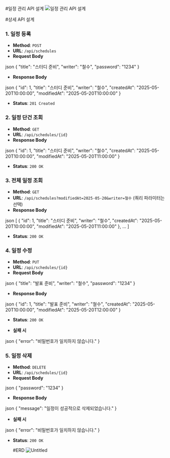 #일정 관리 API 설계
![일정 관리 API 설계](https://github.com/user-attachments/assets/4026784b-a7df-40b1-9aa2-139e919b987d)



#상세 API 설계
### 1. 일정 등록

- **Method**: `POST`
- **URL**: `/api/schedules`
- **Request Body**

json
{
  "title": "스터디 준비",
  "writer": "철수",
  "password": "1234"
}
- **Response Body**

json
{
  "id": 1,
  "title": "스터디 준비",
  "writer": "철수",
  "createdAt": "2025-05-20T10:00:00",
  "modifiedAt": "2025-05-20T10:00:00"
}
- **Status**: `201 Created`

### 2. 일정 단건 조회

- **Method**: `GET`
- **URL**: `/api/schedules/{id}`
- **Response Body**

json
{
  "id": 1,
  "title": "스터디 준비",
  "writer": "철수",
  "createdAt": "2025-05-20T10:00:00",
  "modifiedAt": "2025-05-20T11:00:00"
}
- **Status**: `200 OK`

### 3. 전체 일정 조회

- **Method**: `GET`
- **URL**: `/api/schedules?modifiedAt=2025-05-20&writer=철수` (쿼리 파라미터는 선택)
- **Response Body**

json
[
  {
    "id": 1,
    "title": "스터디 준비",
    "writer": "철수",
    "createdAt": "2025-05-20T10:00:00",
    "modifiedAt": "2025-05-20T11:00:00"
  },
  ...
]
- **Status**: `200 OK`

### 4. 일정 수정

- **Method**: `PUT`
- **URL**: `/api/schedules/{id}`
- **Request Body**

json
{
  "title": "발표 준비",
  "writer": "철수",
  "password": "1234"
}
- **Response Body**

json
{
  "id": 1,
  "title": "발표 준비",
  "writer": "철수",
  "createdAt": "2025-05-20T10:00:00",
  "modifiedAt": "2025-05-20T12:00:00"
}
- **Status**: `200 OK`

- **실패 시**

json
{
  "error": "비밀번호가 일치하지 않습니다."
}

### 5. 일정 삭제

- **Method**: `DELETE`
- **URL**: `/api/schedules/{id}`
- **Request Body**

json
{
  "password": "1234"
}
- **Response Body**

json
{
  "message": "일정이 성공적으로 삭제되었습니다."
}

- **실패 시**

json
{
  "error": "비밀번호가 일치하지 않습니다."
}
- **Status**: `200 OK`

  #ERD
  ![Untitled](https://github.com/user-attachments/assets/83a008a9-4fe3-4c83-815c-8caf5cab61c0)

